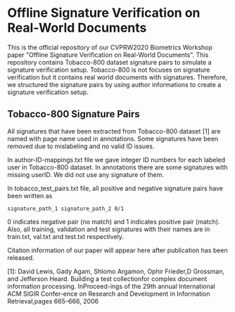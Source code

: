 # Offline Signature Verification on Real-World Documents
This is the official repository of our CVPRW2020 Biometrics Workshop paper "Offline Signature Verification on Real-World Documents". This repository contains Tobacco-800 dataset signature pairs to simulate a signature verification setup. Tobacco-800 is not focuses on signature verification but it contains real world documents with signatures. Therefore, we structured the signature pairs by using author informations to create a signature verification setup.  

## Tobacco-800 Signature Pairs
All signatures that have been extracted from Tobacco-800 dataset [1] are named with page name used in annotations. Some signatures have been removed due to mislabeling and no valid ID issues. 

In author-ID-mappings.txt file we gave integer ID numbers for each labeled user in Tobacco-800 dataset. In annotations there are some signatures with missing userID. We did not use any signature of them. 

In tobacco_test_pairs.txt file, all positive and negative signature pairs have been written as
```
signature_path_1 signature_path_2 0/1
```
0 indicates negative pair (no match) and 1 indicates positive pair (match).
Also, all training, validation and test signatures with their names are in train.txt, val.txt and test.txt respectively.

Citation information of our paper will appear here after publication has been released. 

[1]: David Lewis, Gady Agam, Shlomo Argamon, Ophir Frieder,D Grossman, and Jefferson Heard. Building a test collectionfor complex document information processing.  InProceed-ings of the 29th annual International ACM SIGIR Confer-ence on Research and Development in Information Retrieval,pages 665–666, 2006
